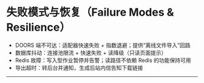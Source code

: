 # 失败模式与恢复（Failure Modes & Resilience）
- DOORS 端不可达：适配器快速失败 + 指数退避；提供“离线文件导入”回路
- 数据库抖动：连接池限流 + 快速失败 + 读降级（只读页面提示）
- Redis 故障：写入型作业暂停并告警；读路径不依赖 Redis 的功能保持可用
- 导出超时：转后台并通知，生成后站内信告知下载链接

---
